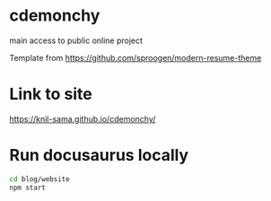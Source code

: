 # cdemonchy
main access to public online project

Template from https://github.com/sproogen/modern-resume-theme

# Link to site

https://knil-sama.github.io/cdemonchy/

# Run docusaurus locally

```bash
cd blog/website
npm start
```